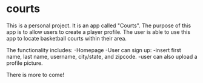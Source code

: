# courts
This is a personal project. It is an app called "Courts". The purpose of this app is to allow users to create a player profile. 
The user is able to use this app to locate basketball courts within their area. 

The functionality includes:
-Homepage
-User can sign up:
  -insert first name, last name, username, city/state, and zipcode.
  -user can also upload a profile picture. 
  
 There is more to come!
